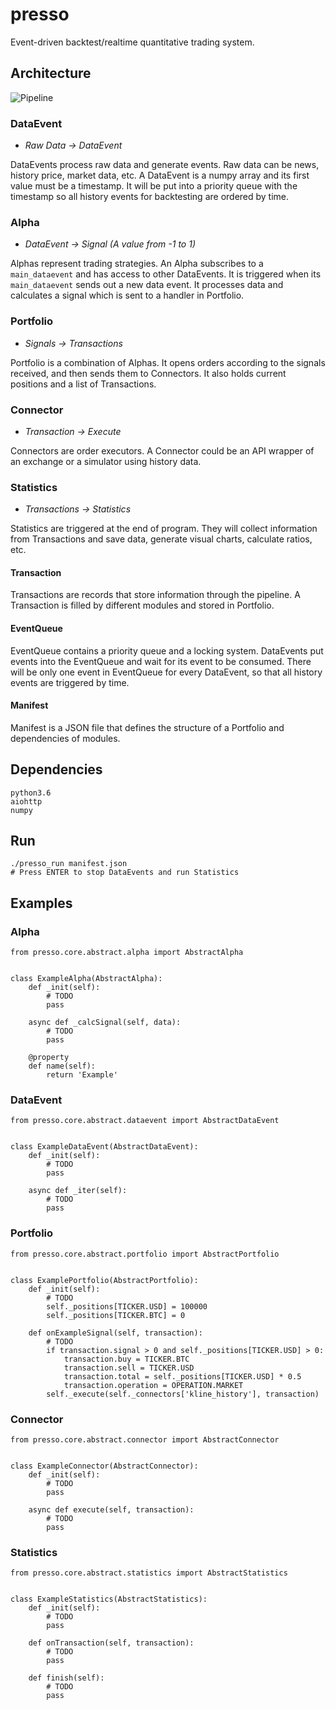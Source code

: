 # presso
Event-driven backtest/realtime quantitative trading system.

## Architecture
![Pipeline](data/image/architecture.png)

### DataEvent
- *Raw Data -> DataEvent*

DataEvents process raw data and generate events. Raw data can be news, history price, market data, etc. A DataEvent is a numpy array and its first value must be a timestamp. It will be put into a priority queue with the timestamp so all history events for backtesting are ordered by time.

### Alpha
- *DataEvent -> Signal (A value from -1 to 1)*

Alphas represent trading strategies. An Alpha subscribes to a `main_dataevent` and has access to other DataEvents. It is triggered when its `main_dataevent` sends out a new data event. It processes data and calculates a signal which is sent to a handler in Portfolio.

### Portfolio
- *Signals -> Transactions*

Portfolio is a combination of Alphas. It opens orders according to the signals received, and then sends them to Connectors. It also holds current positions and a list of Transactions.

### Connector
- *Transaction -> Execute*

Connectors are order executors. A Connector could be an API wrapper of an exchange or a simulator using history data.

### Statistics
- *Transactions -> Statistics*

Statistics are triggered at the end of program. They will collect information from Transactions and save data, generate visual charts, calculate ratios, etc.

#### Transaction
Transactions are records that store information through the pipeline. A Transaction is filled by different modules and stored in Portfolio. 

#### EventQueue
EventQueue contains a priority queue and a locking system. DataEvents put events into the EventQueue and wait for its event to be consumed. There will be only one event in EventQueue for every DataEvent, so that all history events are triggered by time.

#### Manifest
Manifest is a JSON file that defines the structure of a Portfolio and dependencies of modules.

## Dependencies
    python3.6
    aiohttp
    numpy

## Run
    ./presso_run manifest.json
    # Press ENTER to stop DataEvents and run Statistics

## Examples

### Alpha
```
from presso.core.abstract.alpha import AbstractAlpha


class ExampleAlpha(AbstractAlpha):
    def _init(self):
        # TODO
        pass

    async def _calcSignal(self, data):
        # TODO
        pass

    @property
    def name(self):
        return 'Example'
```

### DataEvent
```
from presso.core.abstract.dataevent import AbstractDataEvent


class ExampleDataEvent(AbstractDataEvent):
    def _init(self):
        # TODO
        pass

    async def _iter(self):
        # TODO
        pass
```

### Portfolio
```
from presso.core.abstract.portfolio import AbstractPortfolio


class ExamplePortfolio(AbstractPortfolio):
    def _init(self):
        # TODO
        self._positions[TICKER.USD] = 100000
        self._positions[TICKER.BTC] = 0

    def onExampleSignal(self, transaction):
        # TODO
        if transaction.signal > 0 and self._positions[TICKER.USD] > 0:
            transaction.buy = TICKER.BTC
            transaction.sell = TICKER.USD
            transaction.total = self._positions[TICKER.USD] * 0.5
            transaction.operation = OPERATION.MARKET
        self._execute(self._connectors['kline_history'], transaction)
```

### Connector
```
from presso.core.abstract.connector import AbstractConnector


class ExampleConnector(AbstractConnector):
    def _init(self):
        # TODO
        pass

    async def execute(self, transaction):
        # TODO
        pass
```

### Statistics
```
from presso.core.abstract.statistics import AbstractStatistics


class ExampleStatistics(AbstractStatistics):
    def _init(self):
        # TODO
        pass

    def onTransaction(self, transaction):
        # TODO
        pass

    def finish(self):
        # TODO
        pass
```
